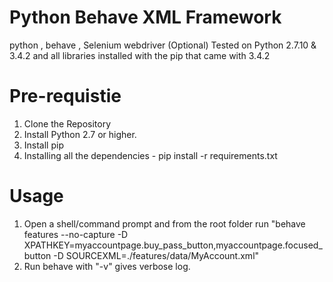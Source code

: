 # Python Behave XML Framework
python , behave , Selenium webdriver (Optional)
Tested on Python 2.7.10 & 3.4.2 and all libraries installed with the pip that came with 3.4.2  

# Pre-requistie
1. Clone the Repository
2. Install Python 2.7 or higher.
3. Install pip
4. Installing all the dependencies - pip install -r requirements.txt

# Usage  
1. Open a shell/command prompt and from the root folder 
   run "behave features --no-capture -D XPATHKEY=myaccountpage.buy_pass_button,myaccountpage.focused_button -D SOURCEXML=./features/data/MyAccount.xml"  
2. Run behave with "-v" gives verbose log.
   
